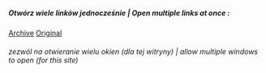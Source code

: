 ##### Otwórz wiele linków jednocześnie | Open multiple links at once :
[Archive](https://web.archive.org/web/20191008050028/https://url-opener.com/) [Original](https://url-opener.com/)
###### zezwól na otwieranie wielu okien (dla tej witryny) | allow multiple windows to open (for this site)

